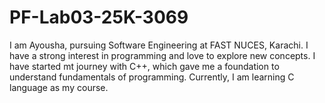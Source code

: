 # PF-Lab03-25K-3069
I am Ayousha, pursuing Software Engineering at FAST NUCES, Karachi.
I have a strong interest in programming and love to explore new concepts.
I have started mt journey with C++, which gave me a foundation to understand fundamentals of programming.
Currently, I am learning C language as my course.
